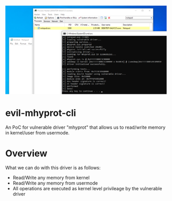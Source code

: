 ![IMAGE](image01.png)

# evil-mhyprot-cli
An PoC for vulnerable driver "mhyprot" that allows us to read/write memory in kernel/user from usermode.

# Overview

What we can do with this driver is as follows:

- Read/Write any memory from kernel
- Read/Write any memory from usermode
- All operations are executed as kernel level privileage by the vulnerable driver
